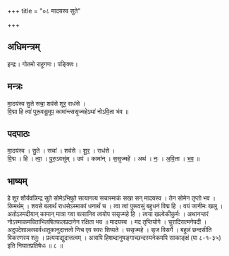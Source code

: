 +++
title = "०८ मादयस्व सुते"

+++
## अधिमन्त्रम्
इन्द्रः। गोतमो राहूगणः। पङ्क्तिः।

## मन्त्रः
मा॒दय॑स्व सु॒ते सचा॒ शव॑से शूर॒ राध॑से ।  
वि॒द्मा हि त्वा॑ पुरू॒वसु॒मुप॒ कामा॑न्त्ससृ॒ज्महेऽथा॑ नोऽवि॒ता भ॑व ॥

## पदपाठः
मा॒दय॑स्व । सु॒ते । सचा॑ । शव॑से । शू॒र॒ । राध॑से ।  
वि॒द्म । हि । त्वा॒ । पु॒रु॒ऽवसु॑म् । उप॑ । कामा॑न् । स॒सृ॒ज्महे॑ । अथ॑ । नः॒ । अ॒वि॒ता । भ॒व॒ ॥

## भाष्यम्
हे शूर शौर्यवन्निन्द्र सुते सोमेऽभिषुते सत्यागत्य सचास्माकं सखा सन् मादयस्व । तेन सोमेन तृप्तो भव । किमर्थम् । शवसे बलार्थं राधसेऽस्माकां धनार्थं च । त्वा त्वां पुरूवसुं बहुधनं विद्म हि । वयं जानीमः खलु । अतोऽस्मदीयान् कामान् मात्रा गवा वत्सानिव त्वयोप ससृज्महे हि । त्वया खल्वेकीकुर्मः । अथानन्तरं नोऽस्माकमविताभिलषितफलप्रदानेन रक्षिता भव ॥ मादयस्व । मद तृप्तियोगे । चुरादिरात्मनेपदी । अदुपदेशाल्लसार्वधातुकानुदात्तत्वे णिच एव स्वरः शिष्यते । ससृज्महे । सृज विसर्गे । बहुलं छन्दसीति विकरणस्य श्लुः । प्रत्ययाद्युदात्तत्वम् । अत्रापि हिशब्दानुषङ्गाच्छन्दस्यनेकमपि साकाङ्क्षं (पा ८-१-३५) इति निघातप्रतिषेधः ॥ ८ ॥